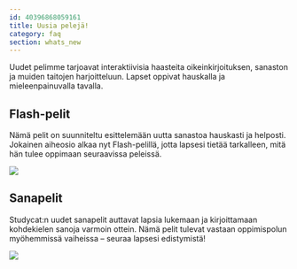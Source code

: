 ```yaml
---
id: 40396868059161
title: Uusia pelejä!
category: faq
section: whats_new 
---
```

Uudet pelimme tarjoavat interaktiivisia haasteita oikeinkirjoituksen, sanaston ja muiden taitojen harjoitteluun. Lapset oppivat hauskalla ja mieleenpainuvalla tavalla.  

## Flash-pelit
Nämä pelit on suunniteltu esittelemään uutta sanastoa hauskasti ja helposti. Jokainen aiheosio alkaa nyt Flash-pelillä, jotta lapsesi tietää tarkalleen, mitä hän tulee oppimaan seuraavissa peleissä.   

![](https://help.studycat.com/hc/article_attachments/40396888063769)  

## Sanapelit
Studycat:n uudet sanapelit auttavat lapsia lukemaan ja kirjoittamaan kohdekielen sanoja varmoin ottein. Nämä pelit tulevat vastaan oppimispolun myöhemmissä vaiheissa – seuraa lapsesi edistymistä!  

![](https://help.studycat.com/hc/article_attachments/40706212454169)